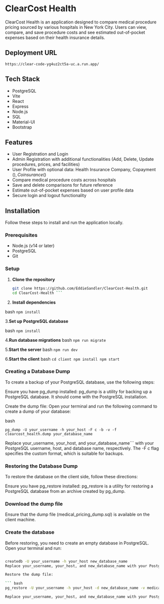 # ClearCost Health

ClearCost Health is an application designed to compare medical procedure pricing sourced by various hospitals in New York City. Users can view, compare, and save procedure costs and see estimated out-of-pocket expenses based on their health insurance details.

## Deployment URL

```https://clear-code-yg4uz2ct5a-uc.a.run.app/```

## Tech Stack

- PostgreSQL
- Vite
- React
- Express
- Node.js
- SQL
- Material-UI
- Bootstrap

## Features

- User Registration and Login
- Admin Registration with additional functionalities (Add, Delete, Update procedures, prices, and facilities)
- User Profile with optional data: Health Insurance Company, Copayment ($), Coinsurance (%), Deductible ($)
- Compare medical procedure costs across hospitals
- Save and delete comparisons for future reference
- Estimate out-of-pocket expenses based on user profile data
- Secure login and logout functionality

## Installation

Follow these steps to install and run the application locally.

### Prerequisites

- Node.js (v14 or later)
- PostgreSQL
- Git

### Setup

1. **Clone the repository**

   ```bash
   git clone https://github.com/EddieSandler/ClearCost-Health.git
   cd ClearCost-Health ```

2. **Install dependencies**

 bash
 ```npm install```

3.**Set up PostgreSQL database**

bash
```npm install```

4.**Run database migrations**
bash
```npm run migrate```

5.**Start the server**
bash
```npm run dev```

6.**Start the client**
bash
    ```cd client
    npm install
    npm start```

### Creating a Database Dump

To create a backup of your PostgreSQL database, use the following steps:

Ensure you have pg_dump installed:
pg_dump is a utility for backing up a PostgreSQL database. It should come with the PostgreSQL installation.

Create the dump file:
Open your terminal and run the following command to create a dump of your database:

bash

```pg_dump -U your_username -h your_host -F c -b -v -f clearcost_health.dump your_database_name```

Replace your_username, your_host, and your_database_name``` with your PostgreSQL username, host, and database name, respectively. The -F c flag specifies the custom format, which is suitable for backups.

### Restoring the Database Dump

To restore the database on the client side, follow these directions:

Ensure you have pg_restore installed:
pg_restore is a utility for restoring a PostgreSQL database from an archive created by pg_dump.

### Download the dump file

Ensure that the dump file (medical_pricing_dump.sql) is available on the client machine.

### Create the database

Before restoring, you need to create an empty database in PostgreSQL. Open your terminal and run:

```bash

createdb -U your_username -h your_host new_database_name
Replace your_username, your_host, and new_database_name with your PostgreSQL username, host, and the name of the new database. ```

Restore the dump file:

``` bash
pg_restore -U your_username -h your_host -d new_database_name -v medical_pricing_dump.sql```

Replace your_username, your_host, and new_database_name with your PostgreSQL username, host, and the name of the new database.
